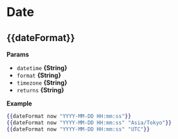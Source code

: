# Date

## {{dateFormat}}

**Params**

* `datetime` **{String}**
* `format` **{String}**
* `timezone` **{String}**
* `returns` **{String}**

**Example**

```handlebars
{{dateFormat now "YYYY-MM-DD HH:mm:ss"}}
{{dateFormat now "YYYY-MM-DD HH:mm:ss" "Asia/Tokyo"}}
{{dateFormat now "YYYY-MM-DD HH:mm:ss" "UTC"}}
```
